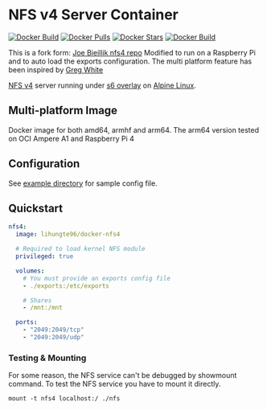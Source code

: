 # NFS v4 Server Container

[![Docker Build](https://github.com/lihungte96/docker-nfs4/actions/workflows/docker-hub-publish.yml/badge.svg)](https://github.com/lihungte96/docker-nfs4/actions/workflows/docker-hub-publish.yml)
[![Docker Pulls](https://img.shields.io/docker/pulls/lihungte96/docker-nfs4.svg)](https://hub.docker.com/r/lihungte96/docker-nfs4/)
[![Docker Stars](https://img.shields.io/docker/stars/lihungte96/docker-nfs4.svg)](https://hub.docker.com/r/lihungte96/docker-nfs4/)
[![Docker Build](https://img.shields.io/docker/automated/lihungte96/docker-nfs4.svg)](https://hub.docker.com/r/lihungte96/docker-nfs4/)

This is a fork form: [Joe Bieillik nfs4 repo](https://github.com/jcbiellikltd/docker-nfs4)
Modified to run on a Raspberry Pi and to auto load the exports configuration.
The multi platform feature has been inspired by [Greg White](https://github.com/grewhit25/docker-nfs4-server)

[NFS v4](http://nfs.sourceforge.net/) server running under [s6 overlay](https://github.com/just-containers/s6-overlay) on [Alpine Linux](https://hub.docker.com/_/alpine/).

## Multi-platform Image

Docker image for both amd64, armhf and arm64. The arm64 version tested on OCI Ampere A1 and Raspberry Pi 4


## Configuration

See [example directory](https://github.com/lihungte96/docker-nfs4/tree/master/example) for sample config file.

## Quickstart

```yml
nfs4:
  image: lihungte96/docker-nfs4

  # Required to load kernel NFS module
  privileged: true

  volumes:
    # You must provide an exports config file
    - ./exports:/etc/exports

    # Shares
    - /mnt:/mnt

  ports:
    - "2049:2049/tcp"
    - "2049:2049/udp"
```

### Testing & Mounting

For some reason, the NFS service can't be debugged by showmount command. To test the NFS service you have to mount it directly.

```shell
mount -t nfs4 localhost:/ ./nfs
```

